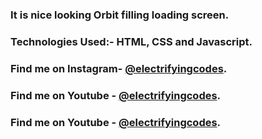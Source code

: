 ### It is nice looking Orbit filling loading screen.

### Technologies Used:- HTML, CSS and Javascript.

### Find me on Instagram- [@electrifyingcodes][Instagram].
### Find me on Youtube  - [@electrifyingcodes][Youtube].
### Find me on Youtube  - [@electrifyingcodes][Telegram].

[Instagram]: https://www.instagram.com/electrifyingcodes
[Youtube]: https://www.youtube.com/@electrifyingcodes
[Telegram]: https://www.youtube.co